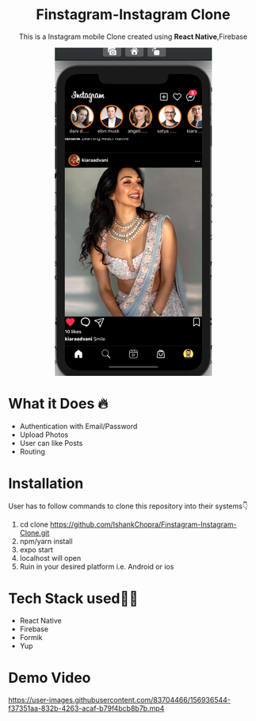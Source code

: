 <div>
  <h1 align="center">Finstagram-Instagram Clone</h1>
  <p align="center">
    This is a Instagram mobile Clone created using <b>React Native</b>,Firebase
  </p>
  <div align="center">
    <img src="images/Finstagram.png" align="center"/>
  </div>
</div>
  

# What it Does 🔥
* Authentication with Email/Password
* Upload Photos
* User can like Posts
* Routing


# Installation
User has to follow commands to clone this repository into their systems👇
1. cd clone https://github.com/IshankChopra/Finstagram-Instagram-Clone.git
2. npm/yarn install
3. expo start
4. localhost will open
5. Ruin in your desired platform i.e. Android or ios

# Tech Stack used🚀🚀
* React Native
* Firebase
* Formik
* Yup

# Demo Video
https://user-images.githubusercontent.com/83704466/156936544-f37351aa-832b-4263-acaf-b79f4bcb8b7b.mp4
